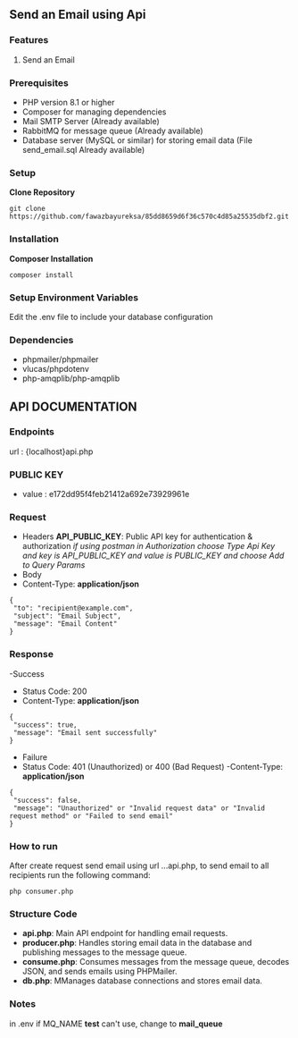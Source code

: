 ## Send an Email using Api

### Features
1. Send an Email

### Prerequisites
- PHP version 8.1 or higher
- Composer for managing dependencies
- Mail SMTP Server (Already available)
- RabbitMQ for message queue (Already available)
- Database server (MySQL or similar) for storing email data (File send_email.sql Already available)

### Setup

**Clone Repository**
```
git clone https://github.com/fawazbayureksa/85dd8659d6f36c570c4d85a25535dbf2.git
```
### Installation

**Composer Installation**
```
composer install
```

### Setup Environment Variables
 Edit the .env file to include your database configuration

 ### Dependencies
 - phpmailer/phpmailer
 - vlucas/phpdotenv
 - php-amqplib/php-amqplib

 ## API DOCUMENTATION

### Endpoints
 url : {localhost}api.php

### PUBLIC KEY
- value : e172dd95f4feb21412a692e73929961e

### Request
- Headers
 **API_PUBLIC_KEY**: Public API key for authentication & authorization
 *if using postman in Authorization choose Type Api Key and key is API_PUBLIC_KEY and value is PUBLIC_KEY and choose Add to Query Params*
- Body
 - Content-Type: **application/json**
 ```
 {
  "to": "recipient@example.com",
  "subject": "Email Subject",
  "message": "Email Content"
 }
 ```
### Response
-Success
 - Status Code: 200
 - Content-Type: **application/json**
 ```
 {
  "success": true,
  "message": "Email sent successfully"
}
 ```
- Failure
 - Status Code: 401 (Unauthorized) or 400 (Bad Request)
  -Content-Type: **application/json**
 ```
 {
  "success": false,
  "message": "Unauthorized" or "Invalid request data" or "Invalid request method" or "Failed to send email"
}
 ```

### How to run
After create request send email using url ...api.php, to send email to all recipients run the following command:
```
php consumer.php
```

### Structure Code
- **api.php**: Main API endpoint for handling email requests.
- **producer.php**: Handles storing email data in the database and publishing messages to the message queue.
- **consume.php**: Consumes messages from the message queue, decodes JSON, and sends emails using PHPMailer.
- **db.php**: MManages database connections and stores email data.

### Notes
in .env if MQ_NAME **test** can't use,  change to **mail_queue**

